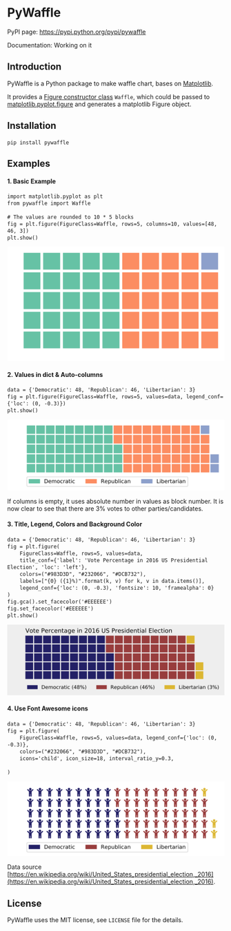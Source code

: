 # PyWaffle

PyPI page: https://pypi.python.org/pypi/pywaffle

Documentation: Working on it

## Introduction

PyWaffle is a Python package to make waffle chart, bases on [Matplotlib](https://matplotlib.org/).

It provides a [Figure constructor class](https://matplotlib.org/devdocs/gallery/subplots_axes_and_figures/custom_figure_class.html) `Waffle`, which could be passed to [matplotlib.pyplot.figure](https://matplotlib.org/devdocs/api/_as_gen/matplotlib.pyplot.figure.html) and generates a matplotlib Figure object.

## Installation

    pip install pywaffle

## Examples

#### 1. Basic Example

    import matplotlib.pyplot as plt
    from pywaffle import Waffle

    # The values are rounded to 10 * 5 blocks
    fig = plt.figure(FigureClass=Waffle, rows=5, columns=10, values=[48, 46, 3])
    plt.show()

![basic](README_images/basic.svg)

#### 2. Values in dict & Auto-columns

    data = {'Democratic': 48, 'Republican': 46, 'Libertarian': 3}
    fig = plt.figure(FigureClass=Waffle, rows=5, values=data, legend_conf={'loc': (0, -0.3)})
    plt.show()

![Use values in dictionary; use absolute value as block number, without defining columns](README_images/absolute_block_numbers.svg)

If columns is empty, it uses absolute number in values as block number. It is now clear to see that there are 3% votes to other parties/candidates.

#### 3. Title, Legend, Colors and Background Color

    data = {'Democratic': 48, 'Republican': 46, 'Libertarian': 3}
    fig = plt.figure(
        FigureClass=Waffle, rows=5, values=data,
        title_conf={'label': 'Vote Percentage in 2016 US Presidential Election', 'loc': 'left'},
        colors=("#983D3D", "#232066", "#DCB732"),
        labels=["{0} ({1}%)".format(k, v) for k, v in data.items()],
        legend_conf={'loc': (0, -0.3), 'fontsize': 10, 'framealpha': 0}
    )
    fig.gca().set_facecolor('#EEEEEE')
    fig.set_facecolor('#EEEEEE')
    plt.show()

![Add title, legend and background color; customize the block color](README_images/title_and_legend.svg)

#### 4. Use Font Awesome icons

    data = {'Democratic': 48, 'Republican': 46, 'Libertarian': 3}
    fig = plt.figure(
        FigureClass=Waffle, rows=5, values=data, legend_conf={'loc': (0, -0.3)},
        colors=("#232066", "#983D3D", "#DCB732"),
        icons='child', icon_size=18, interval_ratio_y=0.3,
    
    )
    
![Use Font Awesome icons](README_images/fontawesome.svg)

Data source [https://en.wikipedia.org/wiki/United_States_presidential_election,_2016](https://en.wikipedia.org/wiki/United_States_presidential_election,_2016).

## License

PyWaffle uses the MIT license, see `LICENSE` file for the details.
